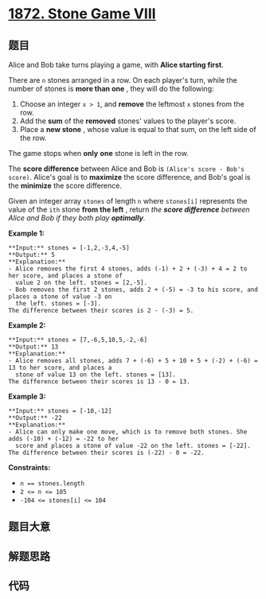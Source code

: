 # [1872. Stone Game VIII](https://leetcode.com/problems/stone-game-viii)

## 题目

Alice and Bob take turns playing a game, with **Alice starting first**.

There are `n` stones arranged in a row. On each player's turn, while the
number of stones is **more than one** , they will do the following:

  1. Choose an integer `x > 1`, and **remove** the leftmost `x` stones from the row.
  2. Add the **sum** of the **removed** stones' values to the player's score.
  3. Place a **new stone** , whose value is equal to that sum, on the left side of the row.

The game stops when **only** **one** stone is left in the row.

The **score difference** between Alice and Bob is `(Alice's score - Bob's
score)`. Alice's goal is to **maximize** the score difference, and Bob's goal
is the **minimize** the score difference.

Given an integer array `stones` of length `n` where `stones[i]` represents the
value of the `ith` stone **from the left** , return _the **score difference**
between Alice and Bob if they both play **optimally**._



**Example 1:**

    
    
    **Input:** stones = [-1,2,-3,4,-5]
    **Output:** 5
    **Explanation:**
    - Alice removes the first 4 stones, adds (-1) + 2 + (-3) + 4 = 2 to her score, and places a stone of
      value 2 on the left. stones = [2,-5].
    - Bob removes the first 2 stones, adds 2 + (-5) = -3 to his score, and places a stone of value -3 on
      the left. stones = [-3].
    The difference between their scores is 2 - (-3) = 5.
    

**Example 2:**

    
    
    **Input:** stones = [7,-6,5,10,5,-2,-6]
    **Output:** 13
    **Explanation:**
    - Alice removes all stones, adds 7 + (-6) + 5 + 10 + 5 + (-2) + (-6) = 13 to her score, and places a
      stone of value 13 on the left. stones = [13].
    The difference between their scores is 13 - 0 = 13.
    

**Example 3:**

    
    
    **Input:** stones = [-10,-12]
    **Output:** -22
    **Explanation:**
    - Alice can only make one move, which is to remove both stones. She adds (-10) + (-12) = -22 to her
      score and places a stone of value -22 on the left. stones = [-22].
    The difference between their scores is (-22) - 0 = -22.
    



**Constraints:**

  * `n == stones.length`
  * `2 <= n <= 105`
  * `-104 <= stones[i] <= 104`


## 题目大意

## 解题思路

## 代码

```javascript

```
